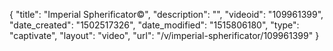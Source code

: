 {
    "title": "Imperial Spherificator&copy;",
    "description": "",
    "videoid": "109961399",
    "date_created": "1502517326",
    "date_modified": "1515806180",
    "type": "captivate",
    "layout": "video",
    "url": "\/v\/imperial-spherificator\/109961399"
}